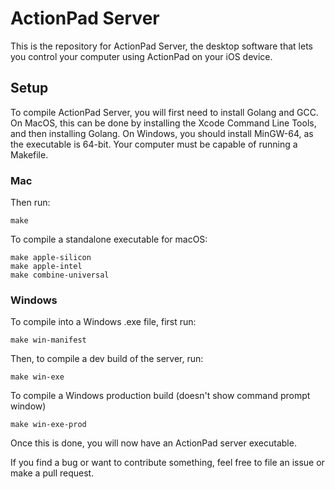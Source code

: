 # ActionPad Server
This is the repository for ActionPad Server, the desktop software that lets you control your computer using ActionPad on your iOS device.

## Setup
To compile ActionPad Server, you will first need to install Golang and GCC.
On MacOS, this can be done by installing the Xcode Command Line Tools, and then installing Golang.
On Windows, you should install MinGW-64, as the executable is 64-bit.
Your computer must be capable of running a Makefile.

### Mac
Then run:
```
make
```
To compile a standalone executable for macOS:
```
make apple-silicon
make apple-intel
make combine-universal
```

### Windows
To compile into a Windows .exe file, first run:
```
make win-manifest
```
Then, to compile a dev build of the server, run:
```
make win-exe
```
To compile a Windows production build (doesn't show command prompt window)
```
make win-exe-prod
```

Once this is done, you will now have an ActionPad server executable.

If you find a bug or want to contribute something, feel free to file an issue or make a pull request.
